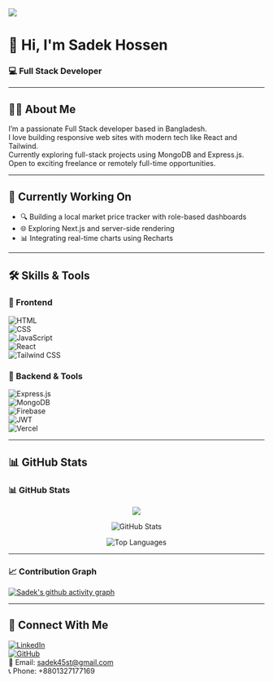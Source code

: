 <!-- Banner Image -->
<img src="https://i.postimg.cc/dQjQf1p3/Brown-Black-Geometric-Personal-Branding-Linked-In-Banner.png"/>

# 👋 Hi, I'm Sadek Hossen
### 💻 Full Stack Developer

---

## 👨‍💻 About Me

I’m a passionate Full Stack developer based in Bangladesh.  
I love building responsive web sites with modern tech like React and Tailwind.  
Currently exploring full-stack projects using MongoDB and Express.js.  
Open to exciting freelance or remotely full-time opportunities.

---

## 🚀 Currently Working On

- 🔍 Building a local market price tracker with role-based dashboards  
- 🌐 Exploring Next.js and server-side rendering  
- 📊 Integrating real-time charts using Recharts  

---

## 🛠️ Skills & Tools

### 🧩 Frontend  
![HTML](https://img.shields.io/badge/-HTML5-E34F26?style=flat&logo=html5&logoColor=white)  
![CSS](https://img.shields.io/badge/-CSS3-1572B6?style=flat&logo=css3)  
![JavaScript](https://img.shields.io/badge/-JavaScript-F7DF1E?style=flat&logo=javascript&logoColor=black)  
![React](https://img.shields.io/badge/-React-61DAFB?style=flat&logo=react)  
![Tailwind CSS](https://img.shields.io/badge/-TailwindCSS-38B2AC?style=flat&logo=tailwind-css)

### 🧰 Backend & Tools  

![Express.js](https://img.shields.io/badge/-Express-000000?style=flat&logo=express&logoColor=white)  
![MongoDB](https://img.shields.io/badge/-MongoDB-47A248?style=flat&logo=mongodb&logoColor=white)  
![Firebase](https://img.shields.io/badge/-Firebase-FFCA28?style=flat&logo=firebase)  
![JWT](https://img.shields.io/badge/-JWT-000000?style=flat&logo=jsonwebtokens&logoColor=white)  
![Vercel](https://img.shields.io/badge/-Vercel-000000?style=flat&logo=vercel)

---

## 📊 GitHub Stats


### 📊 GitHub Stats
<p align="center">
  <img src="https://streak-stats.demolab.com?user=Sadek-H&theme=react" />
</p>


<p align="center">
  <img src="https://github-readme-stats.vercel.app/api?username=Sadek-H&show_icons=true&theme=react" alt="GitHub Stats" />
</p>

<p align="center">
  <img src="https://github-readme-stats.vercel.app/api/top-langs/?username=Sadek-H&layout=compact&theme=react" alt="Top Languages" />
</p>


---
### 📈 Contribution Graph
[![Sadek's github activity graph](https://github-readme-activity-graph.vercel.app/graph?username=Sadek-H&theme=react-dark)](https://github.com/ashutosh00710/github-readme-activity-graph)

---

## 🔗 Connect With Me

[![LinkedIn](https://img.shields.io/badge/-LinkedIn-0077B5?style=flat&logo=linkedin&logoColor=white)](https://www.linkedin.com/in/sadekhk)  
[![GitHub](https://img.shields.io/badge/-GitHub-181717?style=flat&logo=github)](https://github.com/Sadek-H)  
📧 Email: sadek45st@gmail.com  
📞 Phone: +8801327177169  

